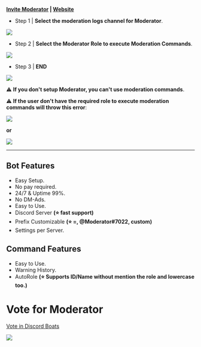 **[Invite Moderator](https://discordapp.com/oauth2/authorize?client_id=522129012122845195&scope=bot&permissions=67185670) | [Website](https://lem-moderation.glitch.me/)**

- Step 1 | **Select the moderation logs channel for Moderator**.

![](https://i.imgur.com/0dJEpmV.png)

- Step 2 | **Select the Moderator Role to execute Moderation Commands**.

![](https://i.imgur.com/WbzcuqS.png)

- Step 3 | **END**

![](https://i.imgur.com/JXxFCHU.png)

⚠ **If you don't setup Moderator, you can't use moderation commands**.

⚠ **If the user don't have the required role to execute moderation commands will throw this error**:

![](https://i.imgur.com/IrBuRTM.png)

**or**

![](https://i.imgur.com/rkVKb4l.png)

---

## **Bot Features**

- Easy Setup.
- No pay required.
- 24/7 & Uptime 99%.
- No DM-Ads.
- Easy to Use.
- Discord Server **(⭐ fast support)**
- Prefix Customizable **(⭐ =, @Moderator#7022, custom)**
- Settings per Server.

## **Command Features**

- Easy to Use.
- Warning History.
- AutoRole **(⭐ Supports ID/Name without mention the role and lowercase too.)**

# Vote for Moderator

[Vote in Discord Boats](https://discord.boats/bot/522129012122845195#)


![](https://discord.boats/api/widget/522129012122845195)

